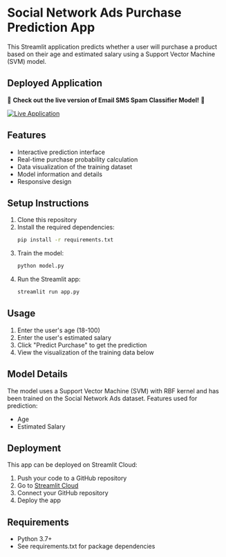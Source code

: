 # Social Network Ads Purchase Prediction App

This Streamlit application predicts whether a user will purchase a product based on their age and estimated salary using a Support Vector Machine (SVM) model.

## Deployed Application

🚀 **Check out the live version of Email SMS Spam Classifier Model!** 🚀

[![Live Application](https://img.shields.io/badge/Live%20Application-Click%20Here-brightgreen)](https://social-network-ads-purchase.streamlit.app/)

## Features

- Interactive prediction interface
- Real-time purchase probability calculation
- Data visualization of the training dataset
- Model information and details
- Responsive design

## Setup Instructions

1. Clone this repository
2. Install the required dependencies:
   ```bash
   pip install -r requirements.txt
   ```
3. Train the model:
   ```bash
   python model.py
   ```
4. Run the Streamlit app:
   ```bash
   streamlit run app.py
   ```

## Usage

1. Enter the user's age (18-100)
2. Enter the user's estimated salary
3. Click "Predict Purchase" to get the prediction
4. View the visualization of the training data below

## Model Details

The model uses a Support Vector Machine (SVM) with RBF kernel and has been trained on the Social Network Ads dataset. Features used for prediction:
- Age
- Estimated Salary

## Deployment

This app can be deployed on Streamlit Cloud:
1. Push your code to a GitHub repository
2. Go to [Streamlit Cloud](https://streamlit.io/cloud)
3. Connect your GitHub repository
4. Deploy the app

## Requirements

- Python 3.7+
- See requirements.txt for package dependencies 
